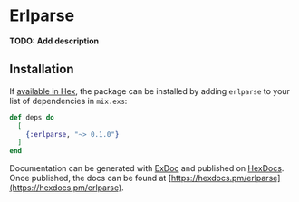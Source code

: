 # Erlparse

**TODO: Add description**

## Installation

If [available in Hex](https://hex.pm/docs/publish), the package can be installed
by adding `erlparse` to your list of dependencies in `mix.exs`:

```elixir
def deps do
  [
    {:erlparse, "~> 0.1.0"}
  ]
end
```

Documentation can be generated with [ExDoc](https://github.com/elixir-lang/ex_doc)
and published on [HexDocs](https://hexdocs.pm). Once published, the docs can
be found at [https://hexdocs.pm/erlparse](https://hexdocs.pm/erlparse).


